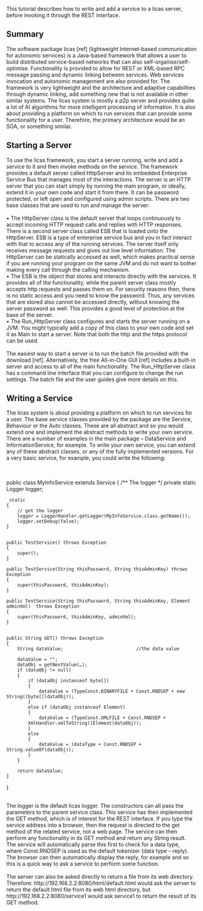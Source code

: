 This tutorial describes how to write and add a service to a licas server, before invoking it through the REST interface. 

<h2>Summary</h2>
<p>The software package licas [ref] (lightweight Internet-based communication for autonomic services) is a Java-based framework that allows a user to build distributed service-based networks that can also self-organise/self-optimise. Functionality is provided to allow for REST or XML-based RPC message passing and dynamic linking between services. Web services invocation and autonomic management are also provided for. The framework is very lightweight and the architecture and adaptive capabilities through dynamic linking, add something new that is not available in other similar systems. The licas system is mostly a p2p server and provides quite a lot of AI algorithms for more intelligent processing of information. It is also about providing a platform on which to run services that can provide some functionality for a user. Therefore, the primary architecture would be an SOA, or something similar.</p>

<h2>Starting a Server</h2>
<p>To use the licas framework, you start a server running, write and add a service to it and then invoke methods on the service. The framework provides a default server called HttpServer and its embedded Enterprise Service Bus that manages most of the interactions. The server is an HTTP server that you can start simply by running the main program, or ideally, extend it in your own code and start it from there. It can be password protected, or left open and configured using admin scripts. There are two base classes that are used to run and manage the server:<br/>
<br/>
•	The HttpServer class is the default server that loops continuously to accept incoming HTTP request calls and replies with HTTP responses. There is a second server class called ESB that is loaded onto the HttpServer. ESB is a type of enterprise service bus and you in fact interact with that to access any of the running services. The server itself only receives message requests and gives out low level information. The HttpServer can be statically accessed as well, which makes practical sense if you are running your program on the same JVM and do not want to bother making every call through the calling mechanism.<br/>
•	The ESB is the object that stores and interacts directly with the services. It provides all of the functionality, while the parent server class mostly accepts http requests and passes them on. For security reasons then, there is no static access and you need to know the password. Thus, any services that are stored also cannot be accessed directly, without knowing the server password as well. This provides a good level of protection at the base of the server.<br/>
•	The Run_HttpServer class configures and starts the server running on a JVM. You might typically add a copy of this class to your own code and set it as Main to start a server. Note that both the http and the https protocol can be used.<br/>
<br/>
The easiest way to start a server is to run the batch file provided with the download [ref]. Alternatively, the free All-in-One GUI [ref] includes a built-in server and access to all of the main functionality. The Run_HttpServer class has a command line interface that you can configure to change the run settings. The batch file and the user guides give more details on this.</p>

<h2>Writing a Service</h2>
<p>The licas system is about providing a platform on which to run services for a user. The base service classes provided by the package are the Service, Behaviour or the Auto classes. These are all abstract and so you would extend one and implement the abstract methods to write your own service. There are a number of examples in the main package – DataService and InformationService, for example. To write your own service, you can extend any of these abstract classes, or any of the fully implemented versions. For a very basic service, for example, you could write the following:</p>
<br/><br/>
public class MyInfoService extends Service
{
    /** The logger */
    private static Logger logger;
        
     static
    {
        // get the logger
        logger = LoggerHandler.getLogger(MyInfoService.class.getName());
        logger.setDebug(false);
    }


    public TestService() throws Exception
    {
        super();
    }
    
    public TestService(String thisPassword, String thisAdminKey) throws Exception
    {
        super(thisPassword, thisAdminKey);
    }
    
    public TestService(String thisPassword, String thisAdminKey, Element adminXml)  throws Exception
    {
        super(thisPassword, thisAdminKey, adminXml);
    }


    public String GET() throws Exception
    {
        String dataValue;                           //the data value
        
        dataValue = "";
        dataObj = getNextValue(…);
        if (dataObj != null)
        {
            if (dataObj instanceof byte[])
            {
                dataValue = (TypeConst.BINARYFILE + Const.RNDSEP + new String((byte[])dataObj));
            }
            else if (dataObj instanceof Element)
            {
                dataValue = (TypeConst.XMLFILE + Const.RNDSEP + 
			XmlHandler.xmlToString((Element)dataObj));
            }
            else
            {
                dataValue = (dataType + Const.RNDSEP + String.valueOf(dataObj));
            }
        }
        
        return dataValue;
    }

}
<br/><br/>
<p>The logger is the default licas logger. The constructors can all pass the parameters to the parent service class. This service has then implemented the GET method, which is of interest for the REST interface. If you type the service address into a browser, then the request is directed to the get method of the related service, not a web page. The service can then perform any functionality in its GET method and return any String result. The service will automatically parse this first to check for a data type, where Const.RNDSEP is used as the default tokenizer (data type – reply). The browser can then automatically display the reply, for example and so this is a quick way to ask a service to perform some function. 
<br/><br/>
The server can also be asked directly to return a file from its web directory. Therefore:
http://192.168.2.2:8080/html/default.html
would ask the server to return the default.html file from its web html directory, but
http://192.168.2.2:8080/service1
would ask service1 to return the result of its GET method.
</p>